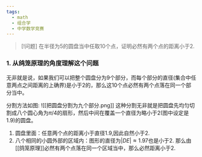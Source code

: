 ```yaml
---
tags:
  - math
  - 组合学
  - 中学数学竞赛
---
```


> [!问题]
> 在半径为5的圆盘当中任取10个点，证明必然有两个点的距离小于2.


### 1. 从鸽笼原理的角度理解这个问题

无非就是说，如果我们可以把整个圆盘分为9个部分，而每个部分的直径(集合中任意两点之间距离的上确界)是小于2的，那么这10个点必然有两个点落在同一个部分当中。

分割方法如图:
![[把圆盘分割为九个部分.png]]
这种分割无非就是把圆盘先均匀切割成八个圆心角为$\pi/4$的扇形，然后中间在覆盖一个直径为略小于2(图中设定是1.9)的圆盘。
1. 圆盘里面：任意两个点的距离小于直径1.9,因此自然小于2.
2. 八个相同的小圆外部的区域内：图形的直径为$|DE|\approx 1.97$也是小于2.
那么由[[鸽笼原理]]必然有两个点落在同一个区域当中，那么必然距离小于2.


